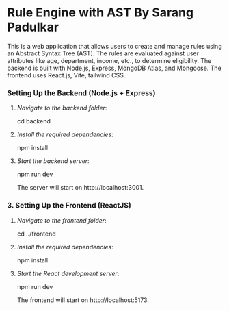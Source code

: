 # Rule Engine with AST By Sarang Padulkar

This is a web application that allows users to create and manage rules using an Abstract Syntax Tree (AST). The rules are evaluated against user attributes like age, department, income, etc., to determine eligibility. The backend is built with Node.js, Express, MongoDB Atlas, and Mongoose. The frontend uses React.js, Vite, tailwind CSS.


###  Setting Up the Backend (Node.js + Express)

1. *Navigate to the backend folder*:

    cd backend
    

2. *Install the required dependencies*:

    npm install
    
   

3. *Start the backend server*:

    npm run dev
    
   The server will start on http://localhost:3001.

### 3. Setting Up the Frontend (ReactJS)

1. *Navigate to the frontend folder*:

    cd ../frontend
    

2. *Install the required dependencies*:

    npm install
    

3. *Start the React development server*:

    npm run dev
    

   The frontend will start on http://localhost:5173.

